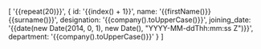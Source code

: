[
  '{{repeat(20)}}',
  {
    id: '{{index() + 1}}',
    name: '{{firstName()}} {{surname()}}',
    designation: '{{company().toUpperCase()}}',
    joining_date: '{{date(new Date(2014, 0, 1), new Date(), "YYYY-MM-ddThh:mm:ss Z")}}',
    department: '{{company().toUpperCase()}}'
  }
]